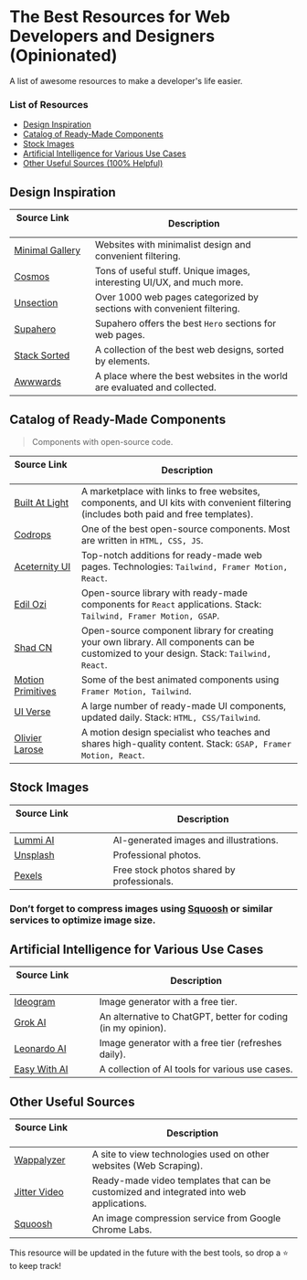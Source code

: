 # The Best Resources for Web Developers and Designers (Opinionated)

A list of awesome resources to make a developer's life easier.

### List of Resources

- [Design Inspiration](#design-inspiration)
- [Catalog of Ready-Made Components](#catalog-of-ready-made-components)
- [Stock Images](#stock-images)
- [Artificial Intelligence for Various Use Cases](#artificial-intelligence-for-various-use-cases)
- [Other Useful Sources (100% Helpful)](#other-useful-sources)

## Design Inspiration

| Source Link &nbsp; &nbsp; &nbsp; &nbsp; &nbsp; &nbsp; &nbsp; &nbsp; | Description                                                                                       |
| ------------------------------------------------------------------- | ------------------------------------------------------------------------------------------------- |
| [Minimal Gallery](https://minimal.gallery/)                         | Websites with minimalist design and convenient filtering.                                         |
| [Cosmos](https://www.cosmos.so/discover/ui-ux)                      | Tons of useful stuff. Unique images, interesting UI/UX, and much more.                            |
| [Unsection](https://www.unsection.com/)                             | Over 1000 web pages categorized by sections with convenient filtering.                            |
| [Supahero](https://www.supahero.io/)                                | Supahero offers the best `Hero` sections for web pages.                                           |
| [Stack Sorted](https://stacksorted.com/)                            | A collection of the best web designs, sorted by elements.                                         |
| [Awwwards](https://www.awwwards.com/)                               | A place where the best websites in the world are evaluated and collected.                         |

## Catalog of Ready-Made Components

> Components with open-source code.

| Source Link &nbsp; &nbsp; &nbsp; &nbsp; &nbsp; &nbsp; &nbsp; &nbsp; | Description                                                                                      |
| ------------------------------------------------------------------- | ------------------------------------------------------------------------------------------------ |
| [Built At Light](https://www.builtatlightspeed.com/)                | A marketplace with links to free websites, components, and UI kits with convenient filtering (includes both paid and free templates). |
| [Codrops](https://tympanus.net/codrops/demos)                       | One of the best open-source components. Most are written in `HTML, CSS, JS`.                    |
| [Aceternity UI](https://ui.aceternity.com/)                         | Top-notch additions for ready-made web pages. Technologies: `Tailwind, Framer Motion, React`.    |
| [Edil Ozi](https://www.edil-ozi.pro/)                               | Open-source library with ready-made components for `React` applications. Stack: `Tailwind, Framer Motion, GSAP`. |
| [Shad CN](https://ui.shadcn.com/)                                   | Open-source component library for creating your own library. All components can be customized to your design. Stack: `Tailwind, React`. |
| [Motion Primitives](https://motion-primitives.com/)                 | Some of the best animated components using `Framer Motion, Tailwind`.                           |
| [UI Verse](https://uiverse.io/)                                     | A large number of ready-made UI components, updated daily. Stack: `HTML, CSS/Tailwind`.          |
| [Olivier Larose](blog.olivierlarose.com/tutorials)                  | A motion design specialist who teaches and shares high-quality content. Stack: `GSAP, Framer Motion, React`. |


## Stock Images

| Source Link &nbsp; &nbsp; &nbsp; &nbsp; &nbsp; &nbsp; &nbsp; &nbsp; | Description                                                             |
| ------------------------------------------------------------------- | ----------------------------------------------------------------------- |
| [Lummi AI](https://www.lummi.ai/)                                   | AI-generated images and illustrations.                                  |
| [Unsplash](https://unsplash.com/)                                   | Professional photos.                                                    |
| [Pexels](https://www.pexels.com/)                                   | Free stock photos shared by professionals.                              |

### **Don’t forget to compress images using [Squoosh](https://squoosh.app/) or similar services to optimize image size.**

## Artificial Intelligence for Various Use Cases

| Source Link &nbsp; &nbsp; &nbsp; &nbsp; &nbsp; &nbsp; &nbsp; &nbsp; | Description                                                             |
| ------------------------------------------------------------------- | ----------------------------------------------------------------------- |
| [Ideogram](https://ideogram.ai/)                                    | Image generator with a free tier.                                       |
| [Grok AI](https://grok.com/)                                        | An alternative to ChatGPT, better for coding (in my opinion).           |
| [Leonardo AI](https://app.leonardo.ai/)                             | Image generator with a free tier (refreshes daily).                     |
| [Easy With AI](https://easywithai.com/)                             | A collection of AI tools for various use cases.                         |

## Other Useful Sources

| Source Link &nbsp; &nbsp; &nbsp; &nbsp; &nbsp; &nbsp; &nbsp; &nbsp; | Description                                                                                     |
| ------------------------------------------------------------------- | ----------------------------------------------------------------------------------------------- |
| [Wappalyzer](http://wappalyzer.com/)                                | A site to view technologies used on other websites (Web Scraping).                              |
| [Jitter Video](https://jitter.video/)                               | Ready-made video templates that can be customized and integrated into web applications.         |
| [Squoosh](https://squoosh.app/)                                     | An image compression service from Google Chrome Labs.                                           |

This resource will be updated in the future with the best tools, so drop a ⭐️ to keep track!